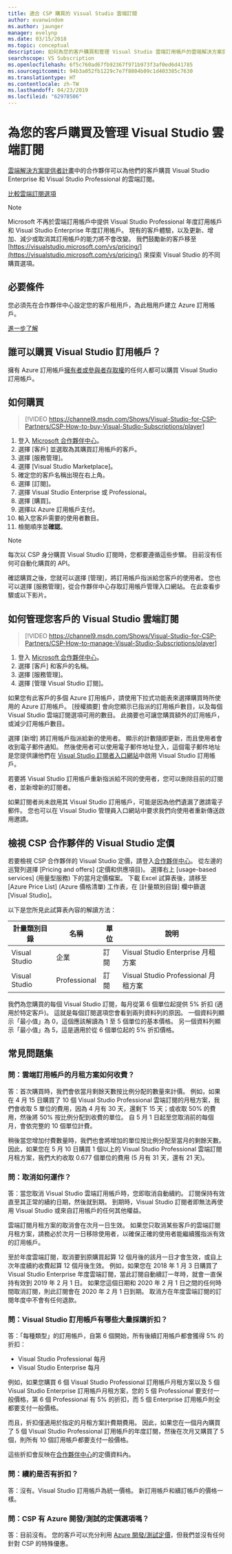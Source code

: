 ```yaml
---
title: 適合 CSP 購買的 Visual Studio 雲端訂閱
author: evanwindom
ms.author: jaunger
manager: evelynp
ms.date: 03/15/2018
ms.topic: conceptual
description: 如何為您的客戶購買和管理 Visual Studio 雲端訂用帳戶的雲端解決方案提供者資訊。
searchscope: VS Subscription
ms.openlocfilehash: 6f5c760ad67fb92367f971b973f3af0ed6d41785
ms.sourcegitcommit: 94b3a052fb1229c7e7f8804b09c1d403385c7630
ms.translationtype: HT
ms.contentlocale: zh-TW
ms.lasthandoff: 04/23/2019
ms.locfileid: "62978506"
---
```

# <a name="buy-and-manage-visual-studio-cloud-subscriptions-for-your-customers"></a>為您的客戶購買及管理 Visual Studio 雲端訂閱

[雲端解決方案提供者計畫](https://partner.microsoft.com/cloud-solution-provider)中的合作夥伴可以為他們的客戶購買 Visual Studio Enterprise 和 Visual Studio Professional 的雲端訂閱。

[比較雲端訂閱選項](https://visualstudio.microsoft.com/vs/pricing)

> [!NOTE]
> Microsoft 不再於雲端訂用帳戶中提供 Visual Studio Professional 年度訂用帳戶和 Visual Studio Enterprise 年度訂用帳戶。 現有的客戶體驗，以及更新、增加、減少或取消其訂用帳戶的能力將不會改變。 我們鼓勵新的客戶移至 [https://visualstudio.microsoft.com/vs/pricing/](https://visualstudio.microsoft.com/vs/pricing/) 來探索 Visual Studio 的不同購買選項。

## <a name="prerequisites"></a>必要條件

您必須先在合作夥伴中心設定您的客戶租用戶，為此租用戶建立 Azure 訂用帳戶。

[進一步了解](/azure/devops/organizations/billing/csp/set-up-csp-customer)

## <a name="who-can-buy-visual-studio-subscriptions"></a>誰可以購買 Visual Studio 訂用帳戶？

擁有 Azure 訂用帳戶[擁有者或參與者存取權](https://na01.safelinks.protection.outlook.com/?url=https%3A%2F%2Fdocs.microsoft.com%2Fen-us%2Fvsts%2Forganizations%2Fbilling%2Fadd-backup-billing-managers%3Fview%3Dvsts%2520%2520sa&data=02%7C01%7C%7Cb9e717e8abff47b0cd7e08d618edd860%7C72f988bf86f141af91ab2d7cd011db47%7C1%7C0%7C636723807145220358&sdata=aIaamEXHhx94KCYVY%2FFibqFzNBEqKPntpql867xAMgU%3D&reserved=0)的任何人都可以購買 Visual Studio 訂用帳戶。

## <a name="how-to-buy"></a>如何購買

> [!VIDEO https://channel9.msdn.com/Shows/Visual-Studio-for-CSP-Partners/CSP-How-to-buy-Visual-Studio-Subscriptions/player]

1. 登入 [Microsoft 合作夥伴中心](https://partnercenter.microsoft.com)。
0. 選擇 [客戶] 並選取為其購買訂用帳戶的客戶。
0. 選擇 [服務管理]。
0. 選擇 [Visual Studio Marketplace]。
0. 確定您的客戶名稱出現在右上角。
0. 選擇 [訂閱]。
0. 選擇 Visual Studio Enterprise 或 Professional。
0. 選擇 [購買]。
0. 選擇以 Azure 訂用帳戶支付。
0. 輸入您客戶需要的使用者數目。
0. 檢閱順序並**確認**。

>[!NOTE]
> 每次以 CSP 身分購買 Visual Studio 訂閱時，您都要遵循這些步驟。 目前沒有任何可自動化購買的 API。

確認購買之後，您就可以選擇 [管理]，將訂用帳戶指派給您客戶的使用者。  您也可以選擇 [服務管理]，從合作夥伴中心存取訂用帳戶管理入口網站。  在此查看步驟或以下影片。

## <a name="how-to-manage-visual-studio-cloud-subscriptions-for-your-customer"></a>如何管理您客戶的 Visual Studio 雲端訂閱

> [!VIDEO https://channel9.msdn.com/Shows/Visual-Studio-for-CSP-Partners/CSP-How-to-manage-Visual-Studio-Subscriptions/player]

1. 登入 [Microsoft 合作夥伴中心](https://partnercenter.microsoft.com)。
0. 選擇 [客戶] 和客戶的名稱。
0. 選擇 [服務管理]。
0. 選擇 [管理 Visual Studio 訂閱]。

如果您有此客戶的多個 Azure 訂用帳戶，請使用下拉式功能表來選擇購買時所使用的 Azure 訂用帳戶。  [授權摘要] 會向您顯示已指派的訂用帳戶數目，以及每個 Visual Studio 雲端訂閱選項可用的數目。  此摘要也可讓您購買額外的訂用帳戶，或減少訂用帳戶數目。

選擇 [新增] 將訂用帳戶指派給新的使用者。  顯示的計數隨即更新，而且使用者會收到電子郵件通知。
然後使用者可以使用電子郵件地址登入，這個電子郵件地址是您提供讓他們在 [Visual Studio 訂閱者入口網站](https://my.visualstudio.com?wt.mc_id=o~msft~docs)中啟用 Visual Studio 訂用帳戶。

若要將 Visual Studio 訂用帳戶重新指派給不同的使用者，您可以刪除目前的訂閱者，並新增新的訂閱者。

如果訂閱者尚未啟用其 Visual Studio 訂用帳戶，可能是因為他們遺漏了邀請電子郵件。  您也可以在 Visual Studio 管理員入口網站中要求我們向使用者重新傳送啟用邀請。

## <a name="view-visual-studio-pricing-for-csp-partners"></a>檢視 CSP 合作夥伴的 Visual Studio 定價

若要檢視 CSP 合作夥伴的 Visual Studio 定價，請登入[合作夥伴中心](https://partnercenter.microsoft.com)。  從左邊的巡覽列選擇 [Pricing and offers] (定價和供應項目)。  選擇右上 [usage-based services] (用量型服務) 下的當月定價檔案。 下載 Excel 試算表後，請移至 [Azure Price List] (Azure 價格清單) 工作表，在 [計量類別目錄] 欄中篩選 [Visual Studio]。

以下是您所見此試算表內容的解讀方法：

| 計量類別目錄    |   名稱                 |  單位                                |           說明                          |
|-------------------|------------------------|---------------------------------------|-------------------------------------------------|
| Visual Studio     | 企業             |  訂閱                         | Visual Studio Enterprise 月租方案   |
| Visual Studio     | Professional           |  訂閱                         | Visual Studio Professional 月租方案 |

我們為您購買的每個 Visual Studio 訂閱，每月從第 6 個單位起提供 5% 折扣 (適用於特定客戶)。 這就是每個訂閱選項您會看到兩列資料列的原因。 一個資料列顯示「最小值」為 0，這個應該解讀為 1 至 5 個單位的基本價格。 另一個資料列顯示「最小值」為 5，這是適用於從 6 個單位起的 5% 折扣價格。

## <a name="frequently-asked-questions"></a>常見問題集

### <a name="q-how-are-monthly-cloud-subscription-charges-processed"></a>問：雲端訂用帳戶的**月租方案**如何收費？

答：首次購買時，我們會依當月剩餘天數按比例分配的數量來計價。 例如，如果在 4 月 15 日購買了 10 個 Visual Studio Professional 雲端訂閱的月租方案，我們會收取 5 單位的費用，因為 4 月有 30 天，還剩下 15 天；或收取 50% 的費用，然後將 50% 按比例分配到收費的單位。
自 5 月 1 日起至您取消前的每個月，會依完整的 10 個單位計費。

稍後當您增加付費數量時，我們也會將增加的單位按比例分配至當月的剩餘天數。 因此，如果您在 5 月 10 日購買 1 個以上的 Visual Studio Professional 雲端訂閱月租方案，我們大約收取 0.677 個單位的費用 (5 月有 31 天，還有 21 天)。

### <a name="q-how-do-cancellations-work"></a>問：取消如何運作？

答：當您取消 Visual Studio 雲端訂用帳戶時，您即取消自動續約。 訂閱保持有效直至其正常的續約日期，然後就到期。
到期時，Visual Studio 訂閱者即無法再使用 Visual Studio 或來自訂用帳戶的任何其他權益。

雲端訂閱月租方案的取消會在次月一日生效。 如果您只取消某些客戶的雲端訂閱月租方案，請務必於次月一日移除使用者，以確保正確的使用者能繼續獲指派有效的訂用帳戶。

至於年度雲端訂閱，取消要到原購買起算 12 個月後的該月一日才會生效，或自上次年度續約收費起算 12 個月後生效。 例如，如果您在 2018 年 1 月 3 日購買了 Visual Studio Enterprise 年度雲端訂閱，當此訂閱自動續訂一年時，就會一直保持有效到 2019 年 2 月 1 日。 如果您這個日期和 2020 年 2 月 1 日之間的任何時間取消訂閱，則此訂閱會在 2020 年 2 月 1 日到期。 取消方在年度雲端訂閱的訂閱年度中不會有任何退款。

### <a name="q-what-kind-of-volume-discounts-are-available-for-visual-studio-subscriptions"></a>問：Visual Studio 訂用帳戶有哪些大量採購折扣？

答：「每種類型」的訂用帳戶，自第 6 個開始，所有後續訂用帳戶都會獲得 5% 的折扣：

* Visual Studio Professional 每月
* Visual Studio Enterprise 每月

例如，如果您購買 6 個 Visual Studio Professional 訂用帳戶月租方案以及 5 個 Visual Studio Enterprise 訂用帳戶月租方案，您的 5 個 Professional 要支付一般價格，第 6 個 Professional 有 5% 的折扣，而 5 個 Enterprise 訂用帳戶則全都要支付一般價格。

而且，折扣僅適用於指定的月租方案計費期費用。 因此，如果您在一個月內購買了 5 個 Visual Studio Professional 訂用帳戶的年度訂閱，然後在次月又購買了 5 個，則所有 10 個訂用帳戶都要支付一般價格。

這些折扣會反映在[合作夥伴中心](https://partnercenter.microsoft.com)的定價資料內。

### <a name="q-are-there-renewal-discounts"></a>問：續約是否有折扣？

答：沒有。Visual Studio 訂用帳戶為統一價格。 新訂用帳戶和續訂帳戶的價格一樣。

### <a name="q-are-there-azure-devtest-pricing-options-for-csps"></a>問：CSP 有 Azure 開發/測試的定價選項嗎？

答：目前沒有。 您的客戶可以充分利用 [Azure 開發/測試定價](https://aka.ms/azuredevtestpricing)，但我們並沒有任何針對 CSP 的特殊優惠。